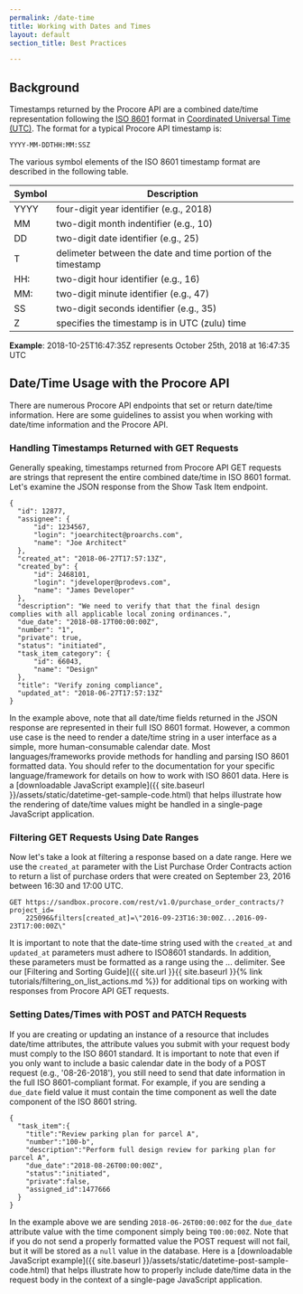 ```yaml
---
permalink: /date-time
title: Working with Dates and Times
layout: default
section_title: Best Practices

---
```


## Background

Timestamps returned by the Procore API are a combined date/time representation following the [ISO 8601](https://www.iso.org/iso-8601-date-and-time-format.html) format in [Coordinated Universal Time (UTC)](https://en.wikipedia.org/wiki/Coordinated_Universal_Time).
The format for a typical Procore API timestamp is:

```
YYYY-MM-DDTHH:MM:SSZ
```

The various symbol elements of the ISO 8601 timestamp format are described in the following table.

| Symbol | Description |
| ------ | ------------------------------------------------------------ |
| YYYY   | four-digit year identifier (e.g., 2018)                      |
| MM     | two-digit month indentifier (e.g., 10)                       |
| DD     | two-digit date identifier (e.g., 25)                         |
| T      | delimeter between the date and time portion of the timestamp |
| HH:    | two-digit hour identifier (e.g., 16)                         |
| MM:    | two-digit minute identifier (e.g., 47)                       |
| SS     | two-digit seconds identifier (e.g., 35)                      |
| Z      | specifies the timestamp is in UTC (zulu) time                |

**Example**: 2018-10-25T16:47:35Z represents October 25th, 2018 at 16:47:35 UTC

## Date/Time Usage with the Procore API

There are numerous Procore API endpoints that set or return date/time information.
Here are some guidelines to assist you when working with date/time information and the Procore API.

### Handling Timestamps Returned with GET Requests

Generally speaking, timestamps returned from Procore API GET requests are strings that represent the entire combined date/time in ISO 8601 format.
Let's examine the JSON response from the Show Task Item endpoint.

```
{
  "id": 12877,
  "assignee": {
      "id": 1234567,
      "login": "joearchitect@proarchs.com",
      "name": "Joe Architect"
  },
  "created_at": "2018-06-27T17:57:13Z",
  "created_by": {
      "id": 2468101,
      "login": "jdeveloper@prodevs.com",
      "name": "James Developer"
  },
  "description": "We need to verify that that the final design complies with all applicable local zoning ordinances.",
  "due_date": "2018-08-17T00:00:00Z",
  "number": "1",
  "private": true,
  "status": "initiated",
  "task_item_category": {
      "id": 66043,
      "name": "Design"
  },
  "title": "Verify zoning compliance",
  "updated_at": "2018-06-27T17:57:13Z"
}
```

In the example above, note that all date/time fields returned in the JSON response are represented in their full ISO 8601 format.
However, a common use case is the need to render a date/time string in a user interface as a simple, more human-consumable calendar date.
Most languages/frameworks provide methods for handling and parsing ISO 8601 formatted data.
You should refer to the documentation for your specific language/framework for details on how to work with ISO 8601 data.
Here is a [downloadable JavaScript example]({{ site.baseurl }}/assets/static/datetime-get-sample-code.html) that helps illustrate how the rendering of date/time values might be handled in a single-page JavaScript application.

### Filtering GET Requests Using Date Ranges

Now let's take a look at filtering a response based on a date range.
Here we use the `created_at` parameter with the List Purchase Order Contracts action to return a list of purchase orders that were created on September 23, 2016 between 16:30 and 17:00 UTC.

```
GET https://sandbox.procore.com/rest/v1.0/purchase_order_contracts/?project_id=
    225096&filters[created_at]=\"2016-09-23T16:30:00Z...2016-09-23T17:00:00Z\"
```

It is important to note that the date-time string used with the `created_at` and `updated_at` parameters must adhere to ISO8601 standards.
In addition, these parameters must be formatted as a range using the ... delimiter.
See our [Filtering and Sorting Guide]({{ site.url }}{{ site.baseurl }}{% link tutorials/filtering_on_list_actions.md %}) for additional tips on working with responses from Procore API GET requests.

### Setting Dates/Times with POST and PATCH Requests

If you are creating or updating an instance of a resource that includes date/time attributes, the attribute values you submit with your request body must comply to the ISO 8601 standard.
It is important to note that even if you only want to include a basic calendar date in the body of a POST request (e.g., '08-26-2018'), you still need to send that date information in the full ISO 8601-compliant format.
For example, if you are sending a `due_date` field value it must contain the time component as well the date component of the ISO 8601 string.

```
{
  "task_item":{
    "title":"Review parking plan for parcel A",
    "number":"100-b",
    "description":"Perform full design review for parking plan for parcel A",
    "due_date":"2018-08-26T00:00:00Z",
    "status":"initiated",
    "private":false,
    "assigned_id":1477666
  }
}
```

In the example above we are sending `2018-06-26T00:00:00Z` for the `due_date` attribute value with the time component simply being `T00:00:00Z`.
Note that if you do not send a properly formatted value the POST request will not fail, but it will be stored as a `null` value in the database.
Here is a [downloadable JavaScript example]({{ site.baseurl }}/assets/static/datetime-post-sample-code.html) that helps illustrate how to properly include date/time data in the request body in the context of a single-page JavaScript application.